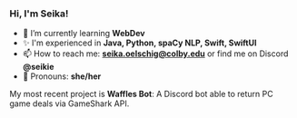 ### Hi, I'm Seika!

- 🌱 I’m currently learning **WebDev**
- ✨ I'm experienced in **Java, Python, spaCy NLP, Swift, SwiftUI**
- 📫 How to reach me: **seika.oelschig@colby.edu** or find me on Discord **@seikie**
- 💜 Pronouns: **she/her**

My most recent project is **Waffles Bot**: A Discord bot able to return PC game deals via GameShark API.
